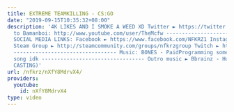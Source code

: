 ```yaml
---
title: EXTREME TEAMKILLING - CS:GO
date: "2019-09-15T10:35:32+08:00"
description: '4K LIKES AND I SMOKE A WEED XD Twitter ► https://twitter.com/NFKRZ Subscribe
  to Bamanboi: http://www.youtube.com/user/TheMcfw ---------------------------------
  SOCIAL MEDIA LINKS: Facebook ► https://www.facebook.com/NFKRZ1 Instagram ► https://instagram.com/roman_nfkrz/
  Steam Group ► http://steamcommunity.com/groups/nfkrzgroup Twitch ► http://www.twitch.tv/nfkrz
  --------------------------------- Music: BONES - PaidProgramming some banjo kazooie
  song idk --------------------------------- Outro music ► Bbrainz - Home Design (ft.
  CASTING)'
url: /nfkrz/nXfY8MdrvX4/
providers:
  youtube:
    id: nXfY8MdrvX4
type: video
---
```

